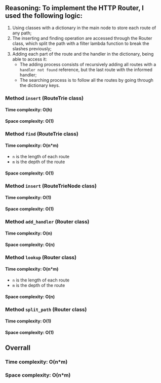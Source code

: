 ## Reasoning: To implement the HTTP Router, I used the following logic:
1. Using classes with a dictionary in the main node to store each route of any path;
2. The inserting and finding operation are accessed through the Router class, which split the path with a filter lambda function to break the slashes previously;
3. Adding each part of the route and the handler in the dictionary, being able to access it:
    - The adding process consists of recursively adding all routes with a `handler not found` reference, but the last route with the informed handler;
    - The searching process is to follow all the routes by going through the dictionary keys.  

### Method `insert` (RouteTrie class)

#### Time complexity: O(h)
#### Space complexity: O(1)

### Method `find` (RouteTrie class)

#### Time complexity: O(n*m)
- `n` is the length of each route
- `m` is the depth of the route
#### Space complexity: O(1)

### Method `insert` (RouteTrieNode class)

#### Time complexity: O(1)
#### Space complexity: O(1)

### Method `add_handler` (Router class)

#### Time complexity: O(n)
#### Space complexity: O(n)

### Method `lookup` (Router class)

#### Time complexity: O(n*m)
- `n` is the length of each route
- `m` is the depth of the route
#### Space complexity: O(n)

### Method `split_path` (Router class)

#### Time complexity: O(1)
#### Space complexity: O(1)

## Overrall

### Time complexity: O(n*m)
### Space complexity: O(n*m)